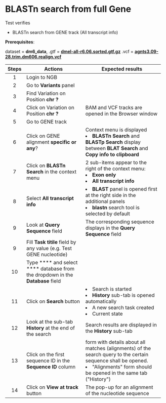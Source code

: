 # BLASTn search from full Gene 

Test verifies
 - BLASTn search from GENE track (All transcript info)

**Prerequisites**:

dataset = **dm6_data**, .gtf = **[dmel-all-r6.06.sorted.gtf.gz](https://ngb-oss-builds.s3.amazonaws.com/public/data/demo/ngb_demo_data/dmel-all-r6.06.sorted.gtf.gz)**
.vcf = **[agnts3.09-28.trim.dm606.realign.vcf](https://ngb-oss-builds.s3.amazonaws.com/public/data/demo/ngb_demo_data/agnts3.09-28.trim.dm606.realign.vcf.gz)**

| Steps | Actions | Expected results |
| :---: | --- | --- |
| 1 | Login to NGB | |
| 2 | Go to  **Variants** panel | |
| 3 | Find Variation on Position **chr ?**|  |
| 4 | Click on Variation on Position **chr ?**| BAM and VCF tracks are opened in the Browser window |
| 5 | Go to GENE track| | 
| 6 | Click on GENE alignment **specific or any**? | Context menu is displayed <li> **BLASTn Search** and **BLASTp Search** display between **BLAT Search** and **Copy info to clipboard** |
| 7 | Click on **BLASTn Search** in the context menu | 2 sub-items appear to the right of the context menu: <li> **Exon only** <li> **All transcript info** |
| 8 | Select **All transcript info** | <li> **BLAST** panel is opened first at the right side in the additional panels <li> **blastn** search tool is selected by default|
| 9 | Look at **Query Sequence** field | The corresponding sequence displays in the **Query Sequence** field|
| 9 | Fill **Task titile** field by any value (e.g. Test GENE nucleotide) | | 
| 10| Type **** and select **** database from the dropdown in the  **Database** field | | 
| 11| Click on **Search** button|  <li> Search is started <li> **History** sub-tab is opened automatically <li> A new search task created <li> Current state|
| 12|Look at the sub-tab **History** at the end of the search| Search results are displayed in the **History** sub-tab | 
| 13| Click on the first sequence ID in the **Sequence ID** column |  form with details about all matches (alignments) of the search query to the certain sequence shall be opened. <li> "Alignments" form should be opened in the same tab ("History") |
| 14| Click on **View at track** button| The pop-up for an alignment of the nucleotide sequence|
